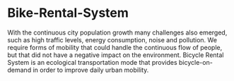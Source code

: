 # Bike-Rental-System
With the continuous city population growth many challenges also emerged, such as high traffic levels, energy consumption, noise and pollution. We require forms of mobility that could handle the continuous flow of people, but that did not have a negative impact on the environment. Bicycle Rental System is an ecological transportation mode that provides bicycle-on-demand in order to improve daily urban mobility.

